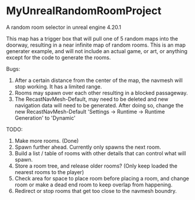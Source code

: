 # MyUnrealRandomRoomProject
A random room selector in unreal engine 4.20.1

This map has a trigger box that will pull one of 5 random maps into the doorway, resulting in a near infinite map of random rooms. This is an map generater example, and will not include an actual game, or art, or anything except for the code to generate the rooms. 

Bugs:

1. After a certain distance from the center of the map, the navmesh will stop working. It has a limited range.
2. Rooms may spawn over each other resulting in a blocked passageway.
3. The RecastNavMesh-Default, may need to be deleted and new navigation data will need to be generated. After doing so, change the new RecastNavMesh-Default 'Settings -> Runtime -> Runtime Generation' to 'Dynamic'

TODO:

1. Make more rooms. (Done)
2. Spawn further ahead.  Currently only spawns the next room.
3. Build a list / table of rooms with other details that can control what will spawn.
3. Store a room tree, and release older rooms? (Only keep loaded the nearest rooms to the player)
4. Check area for space to place room before placing a room, and change room or make a dead end room to keep overlap from happening.
5. Redirect or stop rooms that get too close to the navmesh boundry.

